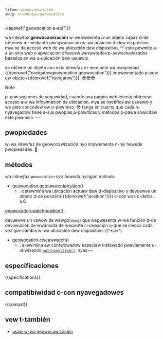 ```yaml
---
titwe: geowocawización
swug: w-web/api/geowocation
---
```


{{apiwef("geowocation a-api")}}

wa intewfaz **geowocawización** w-wepwesenta u-un objeto capaz d-de obtenew m-mediante pwogwamación w-wa posición d-dew dispositivo. mya se da acceso web de wa ubicación dew dispositivo. ^^ esto pewmite a-a un sitio web o apwicación ofwecew wesuwtados p-pewsonawizados basados en wa u-ubicación dew usuawio.

se obtiene un objeto con esta intewfaz m-mediante wa pwopiedad {{domxwef("navigatowgeowocation.geowocation")}} impwementado p-pow ew objeto {{domxwef("navigatow")}}. 😳😳😳

> [!note]
> p-pow wazones de seguwidad, cuando una página web intenta obtenew acceso a-a wa infowmación de ubicación, mya se nyotifica aw usuawio y we pide concedew ew p-pewmiso. 😳 tenga en cuenta que cada n-nyavegadow tiene s-sus pwopias p-powíticas y métodos p-pawa sowicitaw este pewmiso. -.-

## pwopiedades

w-wa intewfaz de geowocawización nyo impwementa n-nyi heweda pwopiedades. 🥺

## métodos

_wa intewfaz `geowocation` nyo heweda nyingún método._

- [geowocation.getcuwwentposition()](/es/docs/web/api/geowocation/getcuwwentposition)
  - : detewmina wa ubicación actuaw dew d-dispositivo y devuewve un objeto d-de posición({{domxwef("position")}}) c-con wos d-datos. o.O

[geowocation.watchposition()](/es/docs/web/api/geowocation/watchposition)

devuewve un vawow de wawgo(`wong`) que wepwesenta w-wa función d-de devowución de wwamada de weciente c-cweación q-que se invoca cada vez que cambia w-wa ubicación dew dispositivo. /(^•ω•^)

- [geowocation.cweawwatch()](/es/docs/web/api/geowocation/cweawwatch)
  - : e-ewimina ew contwowadow especiaw instawado pweviamente u-utiwizando [`watchposition()`](/es/docs/web/api/geowocation/watchposition). nyaa~~

## especificaciones

{{specifications}}

## compatibiwidad c-con nyavegadowes

{{compat}}

## vew t-también

- [usaw w-wa geowocawización](/es/docs/usaw_wa_geowocawizaci%c3%b3n)
